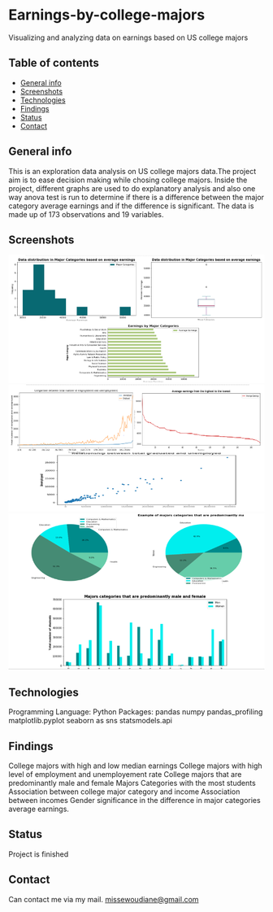 # Earnings-by-college-majors
Visualizing and analyzing data on earnings based on US college majors

## Table of contents
* [General info](#general-infos)
* [Screenshots](#screenshots)
* [Technologies](#technologies)
* [Findings](#findings)
* [Status](#status)
* [Contact](#contact)

## General info
This is an exploration data analysis on US college majors data.The project aim is to ease decision making while chosing college majors. Inside the project, different graphs are used to do explanatory analysis and also one way anova test is run to determine if there is a difference between the major category average earnings and if the difference is significant. The data is made up of 173 observations and 19 variables.

## Screenshots
![Screenshot 1](./dd1.PNG)
![Screenshot 2](./dd2.PNG)
![Screenshot 3](./dd3.PNG)
## Technologies
Programming Language: Python
Packages:
pandas
numpy
pandas_profiling
matplotlib.pyplot 
seaborn as sns
statsmodels.api 

## Findings
College majors with high and low median earnings 
College majors with high level of employment and unemployement rate
College majors that are predominantly male  and female 
Majors Categories with the most students
Association between college major category and income
Association between incomes Gender
significance in the difference in major categories average earnings.

## Status
Project is finished

## Contact
Can contact me via my mail. [missewoudiane@gmail.com](missewoudiane@gmail.com) 
